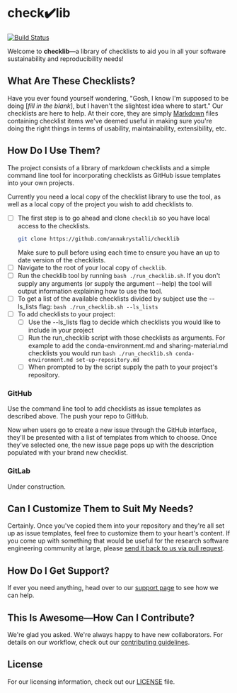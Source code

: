 # check✔️lib

[![Build Status](https://travis-ci.org/annakrystalli/checklib.svg?branch=master)](https://travis-ci.org/annakrystalli/checklib)

Welcome to **checklib**&mdash;a library of checklists to aid you in all your software sustainability and reproducibility needs!

## What Are These Checklists?

Have you ever found yourself wondering, "Gosh, I know I'm supposed to be doing [*fill in the blank*], but I haven't the slightest idea where to start."  Our checklists are here to help.  At their core, they are simply [Markdown](https://en.wikipedia.org/wiki/Markdown) files containing checklist items we've deemed useful in making sure you're doing the right things in terms of usability, maintainability, extensibility, etc.

## How Do I Use Them?

The project consists of a library of markdown checklists and a simple command line tool for incorporating checklists as GitHub issue templates into your own projects. 

Currently you need a local copy of the checklist library to use the tool, as well as a local copy of the project you wish to add checklists to. 

- [ ] The first step is to go ahead and clone `checklib` so you have local access to the checklists.
   ```bash
   git clone https://github.com/annakrystalli/checklib
   ```
   Make sure to pull before using each time to ensure you have an up to date version of the checklists.
- [ ] Navigate to the root of your local copy of `checklib`.
- [ ] Run the checklib tool by running `bash ./run_checklib.sh`. If you don't supply any arguments (or supply the argument --help) the tool will output information explaining how to use the tool.
- [ ] To get a list of the available checklists divided by subject use the --ls_lists flag: `bash ./run_checklib.sh --ls_lists`
- [ ] To add checklists to your project:
  - [ ] Use the --ls_lists flag to decide which checklists you would like to include in your project
  - [ ] Run the run_checklib script with those checklists as arguments. For example to add the conda-environment.md and sharing-material.md checklists you would run `bash ./run_checklib.sh conda-environment.md set-up-repository.md`
  - [ ] When prompted to by the script supply the path to your project's repository.

### GitHub

Use the command line tool to add checklists as issue templates as described above. The push your repo to GitHub.

Now when users go to create a new issue through the GitHub interface, they'll be presented with a list of templates from which to choose.  Once they've selected one, the new issue page pops up with the description populated with your brand new checklist.

### GitLab

Under construction.

## Can I Customize Them to Suit My Needs?

Certainly.  Once you've copied them into your repository and they're all set up as issue templates, feel free to customize them to your heart's content.  If you come up with something that would be useful for the research software engineering community at large, please [send it back to us via pull request](CONTRIBUTING.md#submit-pull-requests).

## How Do I Get Support?

If ever you need anything, head over to our [support page](SUPPORT.md) to see how we can help.

## This Is Awesome&mdash;How Can I Contribute?

We're glad you asked.  We're always happy to have new collaborators.  For details on our workflow, check out our [contributing guidelines](CONTRIBUTING.md).

## License

For our licensing information, check out our [LICENSE](LICENSE) file.

